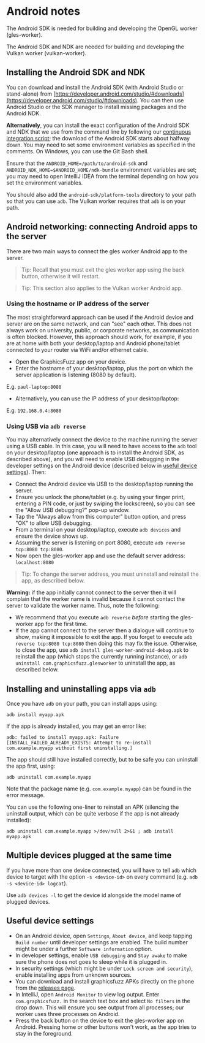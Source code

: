 # Android notes

The Android SDK is needed for building and developing the OpenGL worker
(gles-worker).

The Android SDK and NDK are needed for building and developing the Vulkan worker
(vulkan-worker).

## Installing the Android SDK and NDK

You can download and install the Android SDK
(with Android Studio or stand-alone)
from [https://developer.android.com/studio/#downloads](https://developer.android.com/studio/#downloads).
You can then use Android Studio or the SDK manager
to install missing packages and the Android NDK.

**Alternatively**, you can install the exact configuration
of the Android SDK and NDK that we use from the command line
by following our
[continuous integration script](../build/travis/1-install-deps-travis.sh);
the download of the Android SDK starts about halfway down.
You may need to set some environment variables as specified in the comments.
On Windows, you can use the Git Bash shell.

Ensure that the `ANDROID_HOME=/path/to/android-sdk` and `ANDROID_NDK_HOME=$ANDROID_HOME/ndk-bundle` environment variables are set;
you may need to open IntelliJ IDEA from the terminal depending on how
you set the environment variables.

You should also add the `android-sdk/platform-tools` directory
to your path so that you can use `adb`.
The Vulkan worker requires that `adb` is on your path.

## Android networking: connecting Android apps to the server

There are two main ways to connect the gles worker
Android app to the server.

> Tip: Recall that you must exit the gles worker app
> using the back button, otherwise it will restart.

> Tip: This section also applies to the Vulkan worker Android app.

### Using the hostname or IP address of the server

The most straightforward approach can be used if the Android device and server
are on the same network, and can "see" each other. This does not always work on
university, public, or corporate networks, as communication is often blocked.
However, this approach should work, for example, if you are at home with both
your desktop/laptop and Android phone/tablet connected to your router via WiFi
and/or ethernet cable.

* Open the GraphicsFuzz app on your device.
* Enter the hostname of your desktop/laptop, plus the port on which
the server application is listening (8080 by default).

E.g. `paul-laptop:8080`

* Alternatively, you can use the IP address of your desktop/laptop:

E.g. `192.168.0.4:8080`

### Using USB via `adb reverse`

You may alternatively connect the device to the machine running the server using
a USB cable. In this case, you will need to have access to the `adb` tool on
your desktop/laptop (one approach is to install the Android SDK,
as described above), and you will need to
enable USB debugging in the developer settings on
the Android device (described below in [useful device settings](#useful-device-settings)). Then:

* Connect the Android device via USB to the desktop/laptop running the server.
* Ensure you unlock the phone/tablet (e.g. by using your finger print, entering
  a PIN code, or just by swiping the lockscreen), so you can see the "Allow USB
  debugging?" pop-up window.
* Tap the "Always allow from this computer" button option, and press "OK" to
  allow USB debugging.
* From a terminal on your desktop/laptop, execute `adb devices` and ensure the
  device shows up.
* Assuming the server is listening on port 8080, execute `adb reverse tcp:8080
  tcp:8080`.
* Now open the gles-worker app and use the default server address:
  `localhost:8080`

> Tip: To change the server address,
> you must uninstall and reinstall the app,
> as described below.


**Warning:**
if the app initially cannot connect to the server
then it will complain that the worker name is invalid
because it cannot contact the server to validate the worker name.
Thus, note the following:

* We recommend that you execute `adb reverse` *before* starting the
gles-worker app for the first time.
* If the app cannot connect to the server
then a dialogue will continue to show, making it impossible
to exit the app.
If you forget to execute `adb reverse tcp:8080 tcp:8080` then
doing this may fix the issue.
Otherwise,
to close the app,
use `adb install gles-worker-android-debug.apk` to reinstall the app (which stops the currently running instance),
or `adb uninstall com.graphicsfuzz.glesworker` to uninstall the app,
as described below.


## Installing and uninstalling apps via `adb`

Once you have `adb` on your path,
you can install apps using:

`adb install myapp.apk`

If the app is already installed, you may get an error like:

`adb: failed to install myapp.apk: Failure [INSTALL_FAILED_ALREADY_EXISTS: Attempt to re-install com.example.myapp without first uninstalling.]`

The app should still have installed correctly, but to be safe
you can uninstall the app first, using:

`adb uninstall com.example.myapp`

Note that the package name (e.g. `com.example.myapp`) can be found in the error
message.

You can use the following one-liner to reinstall an APK
(silencing the uninstall output,
which can be quite verbose if the app is not already installed):

`adb uninstall com.example.myapp >/dev/null 2>&1 ; adb install myapp.apk`

## Multiple devices plugged at the same time

If you have more than one device connected, you will have to tell `adb` which
device to target with the option `-s <device-id>` on every command (e.g. `adb -s
<device-id> logcat`).

Use `adb devices -l` to get the device id alongside the model name of plugged
devices.

## Useful device settings

* On an Android device, open `Settings`, `About device`, and keep tapping `Build
  number` until developer settings are enabled.  The build number might be under
  a further `Software information` option.
* In developer settings, enable `USB debugging` and `Stay awake` to make sure
  the phone does not goes to sleep while it is plugged in.
* In security settings (which might be under `Lock screen and security`), enable
  installing apps from unknown sources.
* You can download and install graphicsfuzz APKs directly on the phone from the
  [releases page](glsl-fuzz-releases.md).
* In IntelliJ, open `Android Monitor` to view log output.  Enter
  `com.graphicsfuzz.` in the search text box and select `No filters` in the drop
  down.  This will ensure you see output from all processes; our worker uses
  three processes on Android.
* Press the back button on the device to exit the gles-worker app on
  Android. Pressing home or other buttons won't work, as the app tries to stay
  in the foreground.
